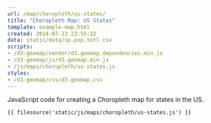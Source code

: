```yaml
---
url: /map/choropleth/us-states/
title: "Choropleth Map: US States"
template: example-map.html
created: 2014-07-23 23:55:22
data: static/data/sp.pop.totl.csv
scripts:
- /d3-geomap/vendor/d3.geomap.dependencies.min.js
- /d3-geomap/js/d3.geomap.min.js
- /js/maps/choropleth/us-states.js
styles:
- /d3-geomap/css/d3.geomap.css
---
```

JavaScript code for creating a Choropleth map for states in the US.

    {{ filesource('static/js/maps/choropleth/us-states.js') }}
